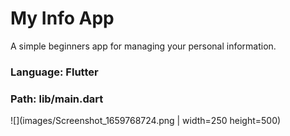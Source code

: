 # My Info App

A simple beginners app for managing your personal information.

### Language: Flutter
### Path: lib/main.dart
![](images/Screenshot_1659768724.png | width=250 height=500)